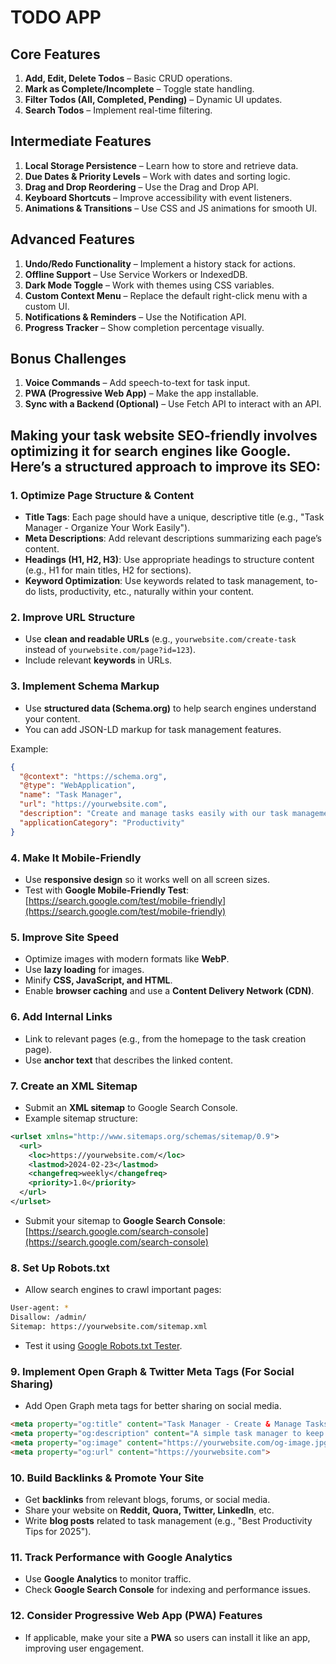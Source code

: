 # TODO APP

## **Core Features**

1. **Add, Edit, Delete Todos** – Basic CRUD operations.
2. **Mark as Complete/Incomplete** – Toggle state handling.
3. **Filter Todos (All, Completed, Pending)** – Dynamic UI updates.
4. **Search Todos** – Implement real-time filtering.

## **Intermediate Features**

1. **Local Storage Persistence** – Learn how to store and retrieve data.
2. **Due Dates & Priority Levels** – Work with dates and sorting logic.
3. **Drag and Drop Reordering** – Use the Drag and Drop API.
4. **Keyboard Shortcuts** – Improve accessibility with event listeners.
5. **Animations & Transitions** – Use CSS and JS animations for smooth UI.

## **Advanced Features**

1. **Undo/Redo Functionality** – Implement a history stack for actions.
2. **Offline Support** – Use Service Workers or IndexedDB.
3. **Dark Mode Toggle** – Work with themes using CSS variables.
4. **Custom Context Menu** – Replace the default right-click menu with a custom UI.
5. **Notifications & Reminders** – Use the Notification API.
6. **Progress Tracker** – Show completion percentage visually.

## **Bonus Challenges**

1. **Voice Commands** – Add speech-to-text for task input.
2. **PWA (Progressive Web App)** – Make the app installable.
3. **Sync with a Backend (Optional)** – Use Fetch API to interact with an API.

## Making your task website SEO-friendly involves optimizing it for search engines like Google. Here’s a structured approach to improve its SEO:

### **1. Optimize Page Structure & Content**

- **Title Tags**: Each page should have a unique, descriptive title (e.g., "Task Manager - Organize Your Work Easily").
- **Meta Descriptions**: Add relevant descriptions summarizing each page’s content.
- **Headings (H1, H2, H3)**: Use appropriate headings to structure content (e.g., H1 for main titles, H2 for sections).
- **Keyword Optimization**: Use keywords related to task management, to-do lists, productivity, etc., naturally within your content.

### **2. Improve URL Structure**

- Use **clean and readable URLs** (e.g., `yourwebsite.com/create-task` instead of `yourwebsite.com/page?id=123`).
- Include relevant **keywords** in URLs.

### **3. Implement Schema Markup**

- Use **structured data (Schema.org)** to help search engines understand your content.
- You can add JSON-LD markup for task management features.

Example:

```json
{
  "@context": "https://schema.org",
  "@type": "WebApplication",
  "name": "Task Manager",
  "url": "https://yourwebsite.com",
  "description": "Create and manage tasks easily with our task management tool.",
  "applicationCategory": "Productivity"
}
```

### **4. Make It Mobile-Friendly**

- Use **responsive design** so it works well on all screen sizes.
- Test with **Google Mobile-Friendly Test**: [https://search.google.com/test/mobile-friendly](https://search.google.com/test/mobile-friendly)

### **5. Improve Site Speed**

- Optimize images with modern formats like **WebP**.
- Use **lazy loading** for images.
- Minify **CSS, JavaScript, and HTML**.
- Enable **browser caching** and use a **Content Delivery Network (CDN)**.

### **6. Add Internal Links**

- Link to relevant pages (e.g., from the homepage to the task creation page).
- Use **anchor text** that describes the linked content.

### **7. Create an XML Sitemap**

- Submit an **XML sitemap** to Google Search Console.
- Example sitemap structure:

```xml
<urlset xmlns="http://www.sitemaps.org/schemas/sitemap/0.9">
  <url>
    <loc>https://yourwebsite.com/</loc>
    <lastmod>2024-02-23</lastmod>
    <changefreq>weekly</changefreq>
    <priority>1.0</priority>
  </url>
</urlset>
```

- Submit your sitemap to **Google Search Console**: [https://search.google.com/search-console](https://search.google.com/search-console)

### **8. Set Up Robots.txt**

- Allow search engines to crawl important pages:

```sh
User-agent: *
Disallow: /admin/
Sitemap: https://yourwebsite.com/sitemap.xml
```

- Test it using [Google Robots.txt Tester](https://www.google.com/webmasters/tools/robots-testing-tool).

### **9. Implement Open Graph & Twitter Meta Tags (For Social Sharing)**

- Add Open Graph meta tags for better sharing on social media.

```html
<meta property="og:title" content="Task Manager - Create & Manage Tasks">
<meta property="og:description" content="A simple task manager to keep track of your daily tasks.">
<meta property="og:image" content="https://yourwebsite.com/og-image.jpg">
<meta property="og:url" content="https://yourwebsite.com">
```

### **10. Build Backlinks & Promote Your Site**

- Get **backlinks** from relevant blogs, forums, or social media.
- Share your website on **Reddit, Quora, Twitter, LinkedIn**, etc.
- Write **blog posts** related to task management (e.g., "Best Productivity Tips for 2025").

### **11. Track Performance with Google Analytics**

- Use **Google Analytics** to monitor traffic.
- Check **Google Search Console** for indexing and performance issues.

### **12. Consider Progressive Web App (PWA) Features**

- If applicable, make your site a **PWA** so users can install it like an app, improving user engagement.

